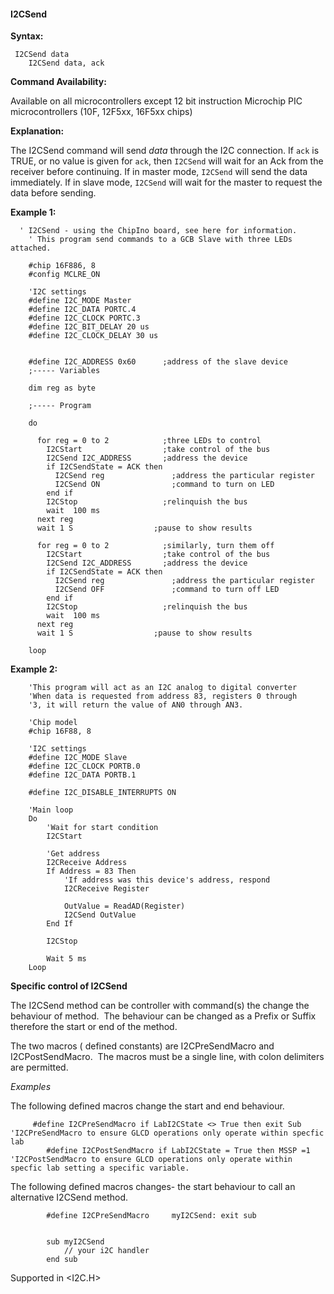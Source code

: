 <div class="section">

<div class="titlepage">

<div>

<div>

#### <span id="i2csend"></span>I2CSend

</div>

</div>

</div>

<span class="strong">**Syntax:**</span>

``` screen
 I2CSend data
    I2CSend data, ack
```

<span class="strong">**Command Availability:**</span>

Available on all microcontrollers except 12 bit instruction Microchip
PIC microcontrollers (10F, 12F5xx, 16F5xx chips)

<span class="strong">**Explanation:**</span>

The I2CSend command will send <span class="emphasis">*data*</span>
through the I2C connection. If `ack` is TRUE, or no value is given for
`ack`, then `I2CSend` will wait for an Ack from the receiver before
continuing. If in master mode, `I2CSend` will send the data immediately.
If in slave mode, `I2CSend` will wait for the master to request the data
before sending.

<span class="strong">**Example 1:**</span>

``` screen
  ' I2CSend - using the ChipIno board, see here for information.
    ' This program send commands to a GCB Slave with three LEDs attached.

    #chip 16F886, 8
    #config MCLRE_ON

    'I2C settings
    #define I2C_MODE Master
    #define I2C_DATA PORTC.4
    #define I2C_CLOCK PORTC.3
    #define I2C_BIT_DELAY 20 us
    #define I2C_CLOCK_DELAY 30 us


    #define I2C_ADDRESS 0x60      ;address of the slave device
    ;----- Variables

    dim reg as byte

    ;----- Program

    do

      for reg = 0 to 2            ;three LEDs to control
        I2CStart                  ;take control of the bus
        I2CSend I2C_ADDRESS       ;address the device
        if I2CSendState = ACK then
          I2CSend reg               ;address the particular register
          I2CSend ON                ;command to turn on LED
        end if
        I2CStop                   ;relinquish the bus
        wait  100 ms
      next reg
      wait 1 S                  ;pause to show results

      for reg = 0 to 2            ;similarly, turn them off
        I2CStart                  ;take control of the bus
        I2CSend I2C_ADDRESS       ;address the device
        if I2CSendState = ACK then
          I2CSend reg               ;address the particular register
          I2CSend OFF               ;command to turn off LED
        end if
        I2CStop                   ;relinquish the bus
        wait  100 ms
      next reg
      wait 1 S                  ;pause to show results

    loop
```

<span class="strong">**Example 2:**</span>

``` screen
    'This program will act as an I2C analog to digital converter
    'When data is requested from address 83, registers 0 through
    '3, it will return the value of AN0 through AN3.

    'Chip model
    #chip 16F88, 8

    'I2C settings
    #define I2C_MODE Slave
    #define I2C_CLOCK PORTB.0
    #define I2C_DATA PORTB.1

    #define I2C_DISABLE_INTERRUPTS ON

    'Main loop
    Do
        'Wait for start condition
        I2CStart

        'Get address
        I2CReceive Address
        If Address = 83 Then
            'If address was this device's address, respond
            I2CReceive Register

            OutValue = ReadAD(Register)
            I2CSend OutValue
        End If

        I2CStop

        Wait 5 ms
    Loop
```

<span class="strong">**Specific control of I2CSend**</span>

The I2CSend method can be controller with command(s) the change the
behaviour of method.  The behaviour can be changed as a Prefix or Suffix
therefore the start or end of the method.

The two macros ( defined constants) are I2CPreSendMacro and
I2CPostSendMacro.  The macros must be a single line, with colon
delimiters are permitted.

<span class="emphasis">*Examples*</span>

The following defined macros change the start and end behaviour.

``` screen
     #define I2CPreSendMacro if LabI2CState <> True then exit Sub  'I2CPreSendMacro to ensure GLCD operations only operate within specfic lab
        #define I2CPostSendMacro if LabI2CState = True then MSSP =1   'I2CPostSendMacro to ensure GLCD operations only operate within specfic lab setting a specific variable.
```

The following defined macros changes- the start behaviour to call an
alternative I2CSend method.

``` screen
        #define I2CPreSendMacro     myI2CSend: exit sub


        sub myI2CSend
            // your i2C handler
        end sub
```

Supported in &lt;I2C.H&gt;

</div>
